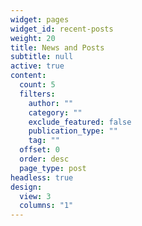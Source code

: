 ```yaml
---
widget: pages
widget_id: recent-posts
weight: 20
title: News and Posts
subtitle: null
active: true
content:
  count: 5
  filters:
    author: ""
    category: ""
    exclude_featured: false
    publication_type: ""
    tag: ""
  offset: 0
  order: desc
  page_type: post
headless: true
design:
  view: 3
  columns: "1"
---
```

